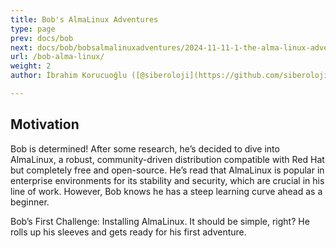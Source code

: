 ```yaml
---
title: Bob's AlmaLinux Adventures
type: page
prev: docs/bob
next: docs/bob/bobsalmalinuxadventures/2024-11-11-1-the-alma-linux-adventures-of-bob-a-junior-system-administrator
url: /bob-alma-linux/
weight: 2
author: İbrahim Korucuoğlu ([@siberoloji](https://github.com/siberoloji))

---
```


## Motivation

Bob is determined! After some research, he’s decided to dive into AlmaLinux, a robust, community-driven distribution compatible with Red Hat but completely free and open-source. He’s read that AlmaLinux is popular in enterprise environments for its stability and security, which are crucial in his line of work. However, Bob knows he has a steep learning curve ahead as a beginner.

Bob’s First Challenge: Installing AlmaLinux. It should be simple, right? He rolls up his sleeves and gets ready for his first adventure.
